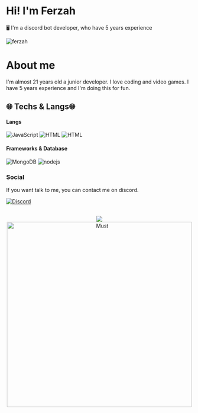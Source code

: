 # Hi! I'm Ferzah
🖥️ I'm a discord bot developer, who have 5 years experience

![ferzah](https://komarev.com/ghpvc/?username=FERZAH&color=dc143c)

# About me
I'm almost 21 years old a junior developer. I love coding and video games. I have 5 years experience and I'm doing this for fun.

## 🌐 Techs & Langs🌐
#### Langs
![JavaScript](https://img.shields.io/badge/JavaScript-323330?style=for-the-badge&logo=javascript&logoColor=F7DF1E)
![HTML](https://img.shields.io/badge/HTML-E34F26?style=for-the-badge&logo=html5&logoColor=white)
![HTML](https://img.shields.io/badge/CSS-264de4?style=for-the-badge&logo=css3&logoColor=white)

#### Frameworks & Database
![MongoDB](https://img.shields.io/badge/MongoDB-4EA94B?style=for-the-badge&logo=mongodb&logoColor=white)
![nodejs](https://img.shields.io/badge/Node.js-339933?style=for-the-badge&logo=nodedotjs&logoColor=white)
### Social
If you want talk to me, you can contact me on discord.

[![Discord](https://img.shields.io/badge/Discord-7289DA?style=for-the-badge&logo=discord&logoColor=white)](https://discord.com/users/564900904713846785)

<br>
<div align="center"><a href="https://github.com/FERZAH" title="FERZAH Github"><img src="https://github-readme-stats.vercel.app/api?username=FERZAH&count_private=true&show_icons=trueline_height=21&bg_color=0,EC6C6C,FFD479,FFFC79,73FA79&theme=graywhite"></a></div>     
<div align="center"><a href="https://github.com/FERZAH"><img width=500 src="https://github-readme-stats.vercel.app/api/top-langs/?username=FERZAH&count_private=true&theme=radical" alt="Must" /></a></div>

